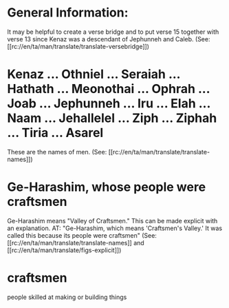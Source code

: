 # General Information:

It may be helpful to create a verse bridge and to put verse 15 together with verse 13 since Kenaz was a descendant of Jephunneh and Caleb. (See: [[rc://en/ta/man/translate/translate-versebridge]])

# Kenaz ... Othniel ... Seraiah ... Hathath ... Meonothai ... Ophrah ... Joab ... Jephunneh ... Iru ... Elah ... Naam ... Jehallelel ... Ziph ... Ziphah ... Tiria ... Asarel

These are the names of men. (See: [[rc://en/ta/man/translate/translate-names]])

# Ge-Harashim, whose people were craftsmen

Ge-Harashim means "Valley of Craftsmen." This can be made explicit with an explanation. AT: "Ge-Harashim, which means 'Craftsmen's Valley.' It was called this because its people were craftsmen" (See: [[rc://en/ta/man/translate/translate-names]] and [[rc://en/ta/man/translate/figs-explicit]])

# craftsmen

people skilled at making or building things